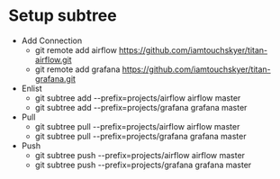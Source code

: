# Setup subtree

+ Add Connection
  * git remote add airflow https://github.com/iamtouchskyer/titan-airflow.git
  * git remote add grafana https://github.com/iamtouchskyer/titan-grafana.git
+ Enlist
  * git subtree add --prefix=projects/airflow airflow master
  * git subtree add --prefix=projects/grafana grafana master
+ Pull
  * git subtree pull --prefix=projects/airflow airflow master
  * git subtree pull --prefix=projects/grafana grafana master
+ Push
  * git subtree push --prefix=projects/airflow airflow master
  * git subtree push --prefix=projects/grafana grafana master

